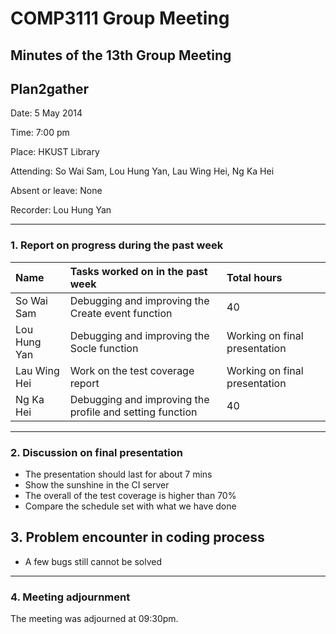 # COMP3111 Group Meeting #
## Minutes of the 13th Group Meeting ##
## Plan2gather ##

Date: 5 May 2014

Time: 7:00 pm

Place: HKUST Library

Attending: So Wai Sam, Lou Hung Yan, Lau Wing Hei, Ng Ka Hei

Absent or leave: None

Recorder: Lou Hung Yan


---

### 1. Report on progress during the past week ###
|Name|Tasks worked on in the past week|Total hours|
|:---|:-------------------------------|:----------|
|So Wai Sam|Debugging and improving the Create event function|40         |
|Lou Hung Yan| Debugging and improving the Socle function | Working on final presentation|40         |
|Lau Wing Hei| Work on the test coverage report | Working on final presentation|40         |
|Ng Ka Hei | Debugging and improving the profile and setting function |40         |


---


### 2. Discussion on final presentation ###
  * The presentation should last for about 7 mins
  * Show the sunshine in the CI server
  * The overall of the test coverage is higher than 70%
  * Compare the schedule set with what we have done

## 3. Problem encounter in coding process ##
  * A few bugs still cannot be solved


---


### 4. Meeting adjournment ###
The meeting was adjourned at 09:30pm.